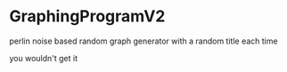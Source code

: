 # GraphingProgramV2
perlin noise based random graph generator with a random title each time

you wouldn't get it
